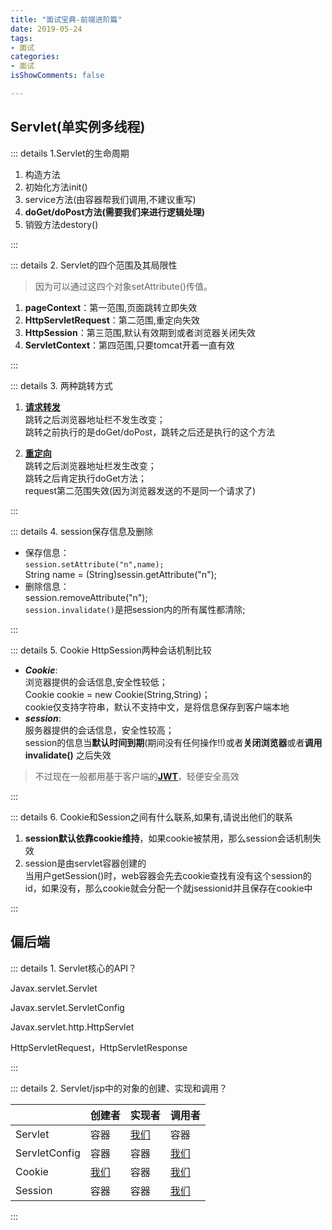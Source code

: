 ```yaml
---
title: "面试宝典-前端进阶篇"
date: 2019-05-24
tags:
- 面试
categories:
- 面试
isShowComments: false

---
```


<Boxx/>


## Servlet(单实例多线程)

::: details 1.Servlet的生命周期

1. 构造方法
2. 初始化方法init()
3. service方法(由容器帮我们调用,不建议重写)
4. **doGet/doPost方法(需要我们来进行逻辑处理)**
5. 销毁方法destory()

:::

::: details 2. Servlet的四个范围及其局限性

> 因为可以通过这四个对象setAttribute()传值。

1. **pageContext**：第一范围,页面跳转立即失效
2. **HttpServletRequest**：第二范围,重定向失效
3. **HttpSession**：第三范围,默认有效期到或者浏览器关闭失效
4. **ServletContext**：第四范围,只要tomcat开着一直有效

:::

::: details 3. 两种跳转方式

1. <u>**请求转发**</u><br/>
   跳转之后浏览器地址栏不发生改变；<br/>
   跳转之前执行的是doGet/doPost，跳转之后还是执行的这个方法

2. **<u>重定向</u>**<br/>
   跳转之后浏览器地址栏发生改变；<br/>
   跳转之后肯定执行doGet方法；<br/>
   request第二范围失效(因为浏览器发送的不是同一个请求了)

:::

::: details 4. session保存信息及删除

- 保存信息：<br/>`session.setAttribute("n",name);`<br/>
  String name = (String)sessin.getAttribute("n");
- 删除信息：<br/>session.removeAttribute("n");<br/>
  `session.invalidate()`是把session内的所有属性都清除;

:::

::: details 5. Cookie HttpSession两种会话机制比较

- ***Cookie***:<br/>
  浏览器提供的会话信息,安全性较低；<br/>
  Cookie cookie = new Cookie(String,String)；<br/>
  cookie仅支持字符串，默认不支持中文，是将信息保存到客户端本地
- ***session***:<br/>
  服务器提供的会话信息，安全性较高；<br/>
  session的信息当**默认时间到期**(期间没有任何操作!!)或者**关闭浏览器**或者**调用invalidate()** 之后失效

> 不过现在一般都用基于客户端的[<u>**JWT**</u>]( https://jwt.io/ )，轻便安全高效

:::

::: details 6. Cookie和Session之间有什么联系,如果有,请说出他们的联系

1. **session默认依靠cookie维持**，如果cookie被禁用，那么session会话机制失效
2. session是由servlet容器创建的<br/>
   当用户getSession()时，web容器会先去cookie查找有没有这个session的id，如果没有，那么cookie就会分配一个就jsessionid并且保存在cookie中

:::

## 偏后端

::: details 1. Servlet核心的API？

Javax.servlet.Servlet

Javax.servlet.ServletConfig

Javax.servlet.http.HttpServlet

HttpServletRequest，HttpServletResponse

:::

::: details 2. Servlet/jsp中的对象的创建、实现和调用？

| |创建者|实现者|调用者|
|--|--|--|--|
|Servlet|			容器	| <u>我们</u> |		容器|
|ServletConfig|	容器	|	容器		|<u>我们</u>|
|Cookie		|	<u>我们</u>	|	容器	| <u>我们</u> |
|Session	|	容器	|	容器	| <u>我们</u> |

:::